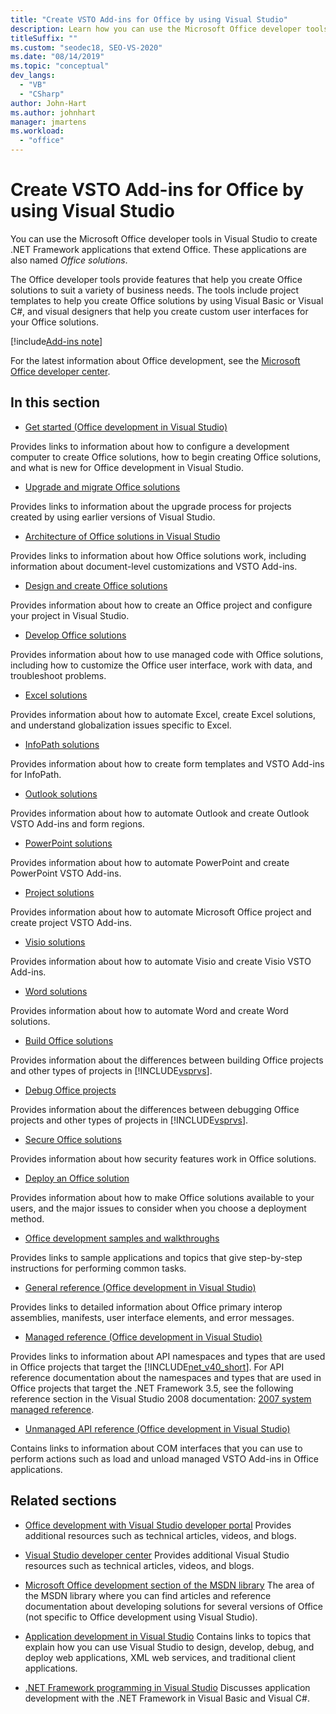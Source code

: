 ```yaml
---
title: "Create VSTO Add-ins for Office by using Visual Studio"
description: Learn how you can use the Microsoft Office developer tools in Visual Studio to create .NET Framework applications that extend Office.
titleSuffix: ""
ms.custom: "seodec18, SEO-VS-2020"
ms.date: "08/14/2019"
ms.topic: "conceptual"
dev_langs:
  - "VB"
  - "CSharp"
author: John-Hart
ms.author: johnhart
manager: jmartens
ms.workload:
  - "office"
---
```

# Create VSTO Add-ins for Office by using Visual Studio
  You can use the Microsoft Office developer tools in Visual Studio to create .NET Framework applications that extend Office. These applications are also named *Office solutions*.

 The Office developer tools provide features that help you create Office solutions to suit a variety of business needs. The tools include project templates to help you create Office solutions by using Visual Basic or Visual C#, and visual designers that help you create custom user interfaces for your Office solutions.

[!include[Add-ins note](includes/addinsnote.md)]

 For the latest information about Office development, see the [Microsoft Office developer center](https://developer.microsoft.com/office/docs).

## In this section
- [Get started &#40;Office development in Visual Studio&#41;](getting-started-office-development-in-visual-studio.md)

 Provides links to information about how to configure a development computer to create Office solutions, how to begin creating Office solutions, and what is new for Office development in Visual Studio.

- [Upgrade and migrate Office solutions](upgrading-and-migrating-office-solutions.md)

 Provides links to information about the upgrade process for projects created by using earlier versions of Visual Studio.

- [Architecture of Office solutions in Visual Studio](architecture-of-office-solutions-in-visual-studio.md)

 Provides links to information about how Office solutions work, including information about document-level customizations and VSTO Add-ins.

- [Design and create Office solutions](designing-and-creating-office-solutions.md)

 Provides information about how to create an Office project and configure your project in Visual Studio.

- [Develop Office solutions](developing-office-solutions.md)

 Provides information about how to use managed code with Office solutions, including how to customize the Office user interface, work with data, and troubleshoot problems.

- [Excel solutions](excel-solutions.md)

 Provides information about how to automate Excel, create Excel solutions, and understand globalization issues specific to Excel.

- [InfoPath solutions](infopath-solutions.md)

 Provides information about how to create form templates and VSTO Add-ins for InfoPath.

- [Outlook solutions](outlook-solutions.md)

 Provides information about how to automate Outlook and create Outlook VSTO Add-ins and form regions.

- [PowerPoint solutions](powerpoint-solutions.md)

 Provides information about how to automate PowerPoint and create PowerPoint VSTO Add-ins.

- [Project solutions](project-solutions.md)

 Provides information about how to automate Microsoft Office project and create project VSTO Add-ins.

- [Visio solutions](visio-solutions.md)

 Provides information about how to automate Visio and create Visio VSTO Add-ins.

- [Word solutions](word-solutions.md)

 Provides information about how to automate Word and create Word solutions.

- [Build Office solutions](building-office-solutions.md)

 Provides information about the differences between building Office projects and other types of projects in [!INCLUDE[vsprvs](../sharepoint/includes/vsprvs-md.md)].

- [Debug Office projects](debugging-office-projects.md)

 Provides information about the differences between debugging Office projects and other types of projects in [!INCLUDE[vsprvs](../sharepoint/includes/vsprvs-md.md)].

- [Secure Office solutions](securing-office-solutions.md)

 Provides information about how security features work in Office solutions.

- [Deploy an Office solution](deploying-an-office-solution.md)

 Provides information about how to make Office solutions available to your users, and the major issues to consider when you choose a deployment method.

- [Office development samples and walkthroughs](office-development-samples-and-walkthroughs.md)

 Provides links to sample applications and topics that give step-by-step instructions for performing common tasks.

- [General reference &#40;Office development in Visual Studio&#41;](general-reference-office-development-in-visual-studio.md)

 Provides links to detailed information about Office primary interop assemblies, manifests, user interface elements, and error messages.

- [Managed reference &#40;Office development in Visual Studio&#41;](managed-reference-office-development-in-visual-studio.md)

 Provides links to information about API namespaces and types that are used in Office projects that target the [!INCLUDE[net_v40_short](../sharepoint/includes/net-v40-short-md.md)]. For API reference documentation about the namespaces and types that are used in Office projects that target the .NET Framework 3.5, see the following reference section in the Visual Studio 2008 documentation: [2007 system managed reference](managed-reference-office-development-in-visual-studio.md).

- [Unmanaged API reference &#40;Office development in Visual Studio&#41;](unmanaged-api-reference-office-development-in-visual-studio.md)

 Contains links to information about COM interfaces that you can use to perform actions such as load and unload managed VSTO Add-ins in Office applications.

## Related sections
- [Office development with Visual Studio developer portal](https://developer.microsoft.com/office/docs)
 Provides additional resources such as technical articles, videos, and blogs.

- [Visual Studio developer center](https://visualstudio.microsoft.com/)
 Provides additional Visual Studio resources such as technical articles, videos, and blogs.

- [Microsoft Office development section of the MSDN library](/previous-versions/office/office-12/bb726434(v=office.12))
 The area of the MSDN library where you can find articles and reference documentation about developing solutions for several versions of Office (not specific to Office development using Visual Studio).

- [Application development in Visual Studio](/previous-versions/h8w79z10(v=vs.140))
 Contains links to topics that explain how you can use Visual Studio to design, develop, debug, and deploy web applications, XML web services, and traditional client applications.

- [.NET Framework programming in Visual Studio](/previous-versions/visualstudio/visual-studio-2010/k1s94fta(v=vs.100))
 Discusses application development with the .NET Framework in Visual Basic and Visual C#.